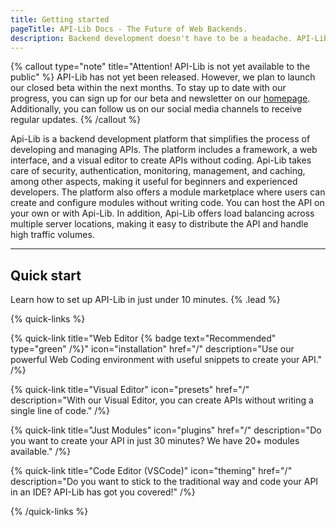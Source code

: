 ```yaml
---
title: Getting started
pageTitle: API-Lib Docs - The Future of Web Backends.
description: Backend development doesn't have to be a headache. API-Lib makes it effortless.
---
```


{% callout type="note" title="Attention! API-Lib is not yet available to the public" %}
API-Lib has not yet been released. However, we plan to launch our closed beta within the next months. To stay up to date with our progress, you can sign up for our beta and newsletter on our [homepage](https://api-lib.com/). Additionally, you can follow us on our social media channels to receive regular updates.
{% /callout %}

Api-Lib is a backend development platform that simplifies the process of developing and managing APIs. The platform includes a framework, a web interface, and a visual editor to create APIs without coding. Api-Lib takes care of security, authentication, monitoring, management, and caching, among other aspects, making it useful for beginners and experienced developers. The platform also offers a module marketplace where users can create and configure modules without writing code. You can host the API on your own or with Api-Lib. In addition, Api-Lib offers load balancing across multiple server locations, making it easy to distribute the API and handle high traffic volumes.

---

## Quick start

Learn how to set up API-Lib in just under 10 minutes. {% .lead %}

{% quick-links %}

{% quick-link title="Web Editor {% badge text="Recommended" type="green" /%}" icon="installation" href="/" description="Use our powerful Web Coding environment with useful snippets to create your API." /%}

{% quick-link title="Visual Editor" icon="presets" href="/" description="With our Visual Editor, you can create APIs without writing a single line of code." /%}

{% quick-link title="Just Modules" icon="plugins" href="/" description="Do you want to create your API in just 30 minutes? We have 20+ modules available." /%}

{% quick-link title="Code Editor (VSCode)" icon="theming" href="/" description="Do you want to stick to the traditional way and code your API in an IDE? API-Lib has got you covered!" /%}

{% /quick-links %}


